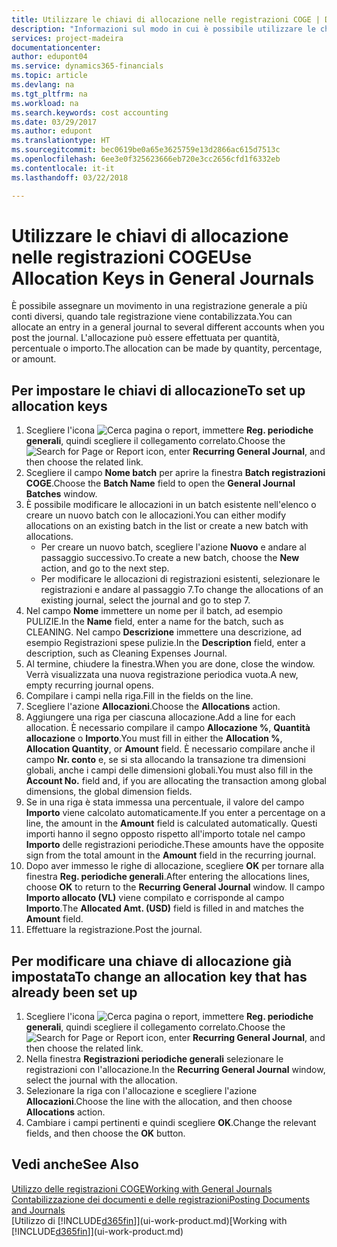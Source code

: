 ```yaml
---
title: Utilizzare le chiavi di allocazione nelle registrazioni COGE | Documenti Microsoft
description: "Informazioni sul modo in cui è possibile utilizzare le chiavi di allocazione nelle registrazioni."
services: project-madeira
documentationcenter: 
author: edupont04
ms.service: dynamics365-financials
ms.topic: article
ms.devlang: na
ms.tgt_pltfrm: na
ms.workload: na
ms.search.keywords: cost accounting
ms.date: 03/29/2017
ms.author: edupont
ms.translationtype: HT
ms.sourcegitcommit: bec0619be0a65e3625759e13d2866ac615d7513c
ms.openlocfilehash: 6ee3e0f325623666eb720e3cc2656cfd1f6332eb
ms.contentlocale: it-it
ms.lasthandoff: 03/22/2018

---
```

# <a name="use-allocation-keys-in-general-journals"></a><span data-ttu-id="91f3d-103">Utilizzare le chiavi di allocazione nelle registrazioni COGE</span><span class="sxs-lookup"><span data-stu-id="91f3d-103">Use Allocation Keys in General Journals</span></span>
<span data-ttu-id="91f3d-104">È possibile assegnare un movimento in una registrazione generale a più conti diversi, quando tale registrazione viene contabilizzata.</span><span class="sxs-lookup"><span data-stu-id="91f3d-104">You can allocate an entry in a general journal to several different accounts when you post the journal.</span></span> <span data-ttu-id="91f3d-105">L'allocazione può essere effettuata per quantità, percentuale o importo.</span><span class="sxs-lookup"><span data-stu-id="91f3d-105">The allocation can be made by quantity, percentage, or amount.</span></span>

## <a name="to-set-up-allocation-keys"></a><span data-ttu-id="91f3d-106">Per impostare le chiavi di allocazione</span><span class="sxs-lookup"><span data-stu-id="91f3d-106">To set up allocation keys</span></span>
1. <span data-ttu-id="91f3d-107">Scegliere l'icona ![Cerca pagina o report](media/ui-search/search_small.png "icona Cerca pagina o report"), immettere **Reg. periodiche generali**, quindi scegliere il collegamento correlato.</span><span class="sxs-lookup"><span data-stu-id="91f3d-107">Choose the ![Search for Page or Report](media/ui-search/search_small.png "Search for Page or Report icon") icon, enter **Recurring General Journal**, and then choose the related link.</span></span>
2. <span data-ttu-id="91f3d-108">Scegliere il campo **Nome batch** per aprire la finestra **Batch registrazioni COGE**.</span><span class="sxs-lookup"><span data-stu-id="91f3d-108">Choose the **Batch Name** field to open the **General Journal Batches** window.</span></span>
3. <span data-ttu-id="91f3d-109">È possibile modificare le allocazioni in un batch esistente nell'elenco o creare un nuovo batch con le allocazioni.</span><span class="sxs-lookup"><span data-stu-id="91f3d-109">You can either modify allocations on an existing batch in the list or create a new batch with allocations.</span></span>
   * <span data-ttu-id="91f3d-110">Per creare un nuovo batch, scegliere l'azione **Nuovo** e andare al passaggio successivo.</span><span class="sxs-lookup"><span data-stu-id="91f3d-110">To create a new batch, choose the **New** action, and go to the next step.</span></span>
   * <span data-ttu-id="91f3d-111">Per modificare le allocazioni di registrazioni esistenti, selezionare le registrazioni e andare al passaggio 7.</span><span class="sxs-lookup"><span data-stu-id="91f3d-111">To change the allocations of an existing journal, select the journal and go to step 7.</span></span>    
4. <span data-ttu-id="91f3d-112">Nel campo **Nome** immettere un nome per il batch, ad esempio PULIZIE.</span><span class="sxs-lookup"><span data-stu-id="91f3d-112">In the **Name** field, enter a name for the batch, such as CLEANING.</span></span> <span data-ttu-id="91f3d-113">Nel campo **Descrizione** immettere una descrizione, ad esempio Registrazioni spese pulizie.</span><span class="sxs-lookup"><span data-stu-id="91f3d-113">In the **Description** field, enter a description, such as Cleaning Expenses Journal.</span></span>
5. <span data-ttu-id="91f3d-114">Al termine, chiudere la finestra.</span><span class="sxs-lookup"><span data-stu-id="91f3d-114">When you are done, close the window.</span></span> <span data-ttu-id="91f3d-115">Verrà visualizzata una nuova registrazione periodica vuota.</span><span class="sxs-lookup"><span data-stu-id="91f3d-115">A new, empty recurring journal opens.</span></span>
6. <span data-ttu-id="91f3d-116">Compilare i campi nella riga.</span><span class="sxs-lookup"><span data-stu-id="91f3d-116">Fill in the fields on the line.</span></span>
7. <span data-ttu-id="91f3d-117">Scegliere l'azione **Allocazioni**.</span><span class="sxs-lookup"><span data-stu-id="91f3d-117">Choose the **Allocations** action.</span></span>
8. <span data-ttu-id="91f3d-118">Aggiungere una riga per ciascuna allocazione.</span><span class="sxs-lookup"><span data-stu-id="91f3d-118">Add a line for each allocation.</span></span> <span data-ttu-id="91f3d-119">È necessario compilare il campo **Allocazione %**, **Quantità allocazione** o **Importo**.</span><span class="sxs-lookup"><span data-stu-id="91f3d-119">You must fill in either the **Allocation %**, **Allocation Quantity**, or **Amount** field.</span></span> <span data-ttu-id="91f3d-120">È necessario compilare anche il campo **Nr. conto** e, se si sta allocando la transazione tra dimensioni globali, anche i campi delle dimensioni globali.</span><span class="sxs-lookup"><span data-stu-id="91f3d-120">You must also fill in the **Account No.** field and, if you are allocating the transaction among global dimensions, the global dimension fields.</span></span>
9. <span data-ttu-id="91f3d-121">Se in una riga è stata immessa una percentuale, il valore del campo **Importo** viene calcolato automaticamente.</span><span class="sxs-lookup"><span data-stu-id="91f3d-121">If you enter a percentage on a line, the amount in the **Amount** field is calculated automatically.</span></span> <span data-ttu-id="91f3d-122">Questi importi hanno il segno opposto rispetto all'importo totale nel campo **Importo** delle registrazioni periodiche.</span><span class="sxs-lookup"><span data-stu-id="91f3d-122">These amounts have the opposite sign from the total amount in the **Amount** field in the recurring journal.</span></span>
10. <span data-ttu-id="91f3d-123">Dopo aver immesso le righe di allocazione, scegliere **OK** per tornare alla finestra **Reg. periodiche generali**.</span><span class="sxs-lookup"><span data-stu-id="91f3d-123">After entering the allocations lines, choose **OK** to return to the **Recurring General Journal** window.</span></span> <span data-ttu-id="91f3d-124">Il campo **Importo allocato (VL)** viene compilato e corrisponde al campo **Importo**.</span><span class="sxs-lookup"><span data-stu-id="91f3d-124">The **Allocated Amt. (USD)** field is filled in and matches the **Amount** field.</span></span>
11. <span data-ttu-id="91f3d-125">Effettuare la registrazione.</span><span class="sxs-lookup"><span data-stu-id="91f3d-125">Post the journal.</span></span>

## <a name="to-change-an-allocation-key-that-has-already-been-set-up"></a><span data-ttu-id="91f3d-126">Per modificare una chiave di allocazione già impostata</span><span class="sxs-lookup"><span data-stu-id="91f3d-126">To change an allocation key that has already been set up</span></span>
1. <span data-ttu-id="91f3d-127">Scegliere l'icona ![Cerca pagina o report](media/ui-search/search_small.png "icona Cerca pagina o report"), immettere **Reg. periodiche generali**, quindi scegliere il collegamento correlato.</span><span class="sxs-lookup"><span data-stu-id="91f3d-127">Choose the ![Search for Page or Report](media/ui-search/search_small.png "Search for Page or Report icon") icon, enter **Recurring General Journal**, and then choose the related link.</span></span>
2. <span data-ttu-id="91f3d-128">Nella finestra **Registrazioni periodiche generali** selezionare le registrazioni con l'allocazione.</span><span class="sxs-lookup"><span data-stu-id="91f3d-128">In the **Recurring General Journal** window, select the journal with the allocation.</span></span>
3. <span data-ttu-id="91f3d-129">Selezionare la riga con l'allocazione e scegliere l'azione **Allocazioni**.</span><span class="sxs-lookup"><span data-stu-id="91f3d-129">Choose the line with the allocation, and then choose **Allocations** action.</span></span>
4. <span data-ttu-id="91f3d-130">Cambiare i campi pertinenti e quindi scegliere **OK**.</span><span class="sxs-lookup"><span data-stu-id="91f3d-130">Change the relevant fields, and then choose the **OK** button.</span></span>

## <a name="see-also"></a><span data-ttu-id="91f3d-131">Vedi anche</span><span class="sxs-lookup"><span data-stu-id="91f3d-131">See Also</span></span>
[<span data-ttu-id="91f3d-132">Utilizzo delle registrazioni COGE</span><span class="sxs-lookup"><span data-stu-id="91f3d-132">Working with General Journals</span></span>](ui-work-general-journals.md)  
[<span data-ttu-id="91f3d-133">Contabilizzazione dei documenti e delle registrazioni</span><span class="sxs-lookup"><span data-stu-id="91f3d-133">Posting Documents and Journals</span></span>](ui-post-documents-journals.md)  
<span data-ttu-id="91f3d-134">[Utilizzo di [!INCLUDE[d365fin](includes/d365fin_md.md)]](ui-work-product.md)</span><span class="sxs-lookup"><span data-stu-id="91f3d-134">[Working with [!INCLUDE[d365fin](includes/d365fin_md.md)]](ui-work-product.md)</span></span>

